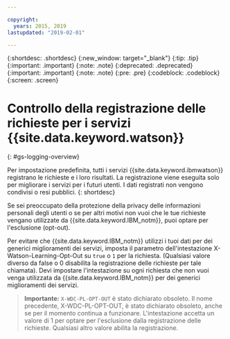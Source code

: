 ```yaml
---

copyright:
  years: 2015, 2019
lastupdated: "2019-02-01"

---
```


{:shortdesc: .shortdesc}
{:new_window: target="_blank"}
{:tip: .tip}
{:important: .important}
{:note: .note}
{:deprecated: .deprecated}
{:important: .important}
{:note: .note}
{:pre: .pre}
{:codeblock: .codeblock}
{:screen: .screen}

# Controllo della registrazione delle richieste per i servizi {{site.data.keyword.watson}}
{: #gs-logging-overview}

Per impostazione predefinita, tutti i servizi {{site.data.keyword.ibmwatson}} registrano le richieste e i loro risultati. La registrazione viene eseguita solo per migliorare i servizi per i futuri utenti. I dati registrati non vengono condivisi o resi pubblici.
{: shortdesc}

Se sei preoccupato della protezione della privacy delle informazioni personali degli utenti o se per altri motivi non vuoi che le tue richieste vengano utilizzate da {{site.data.keyword.IBM_notm}}, puoi optare per l'esclusione (opt-out).

Per evitare che {{site.data.keyword.IBM_notm}} utilizzi i tuoi dati per dei generici miglioramenti dei servizi, imposta il parametro dell'intestazione X-Watson-Learning-Opt-Out su `true` o `1` per la richiesta. (Qualsiasi valore diverso da false o 0 disabilita la registrazione delle richieste per tale chiamata). Devi impostare l'intestazione su ogni richiesta che non vuoi venga utilizzata da {{site.data.keyword.IBM_notm}} per dei generici miglioramenti dei servizi.

> **Importante:** `X-WDC-PL-OPT-OUT` è stato dichiarato obsoleto. Il nome precedente, X-WDC-PL-OPT-OUT, è stato dichiarato obsoleto, anche se per il momento continua a funzionare. L'intestazione accetta un valore di 1 per optare per l'esclusione dalla registrazione delle richieste. Qualsiasi altro valore abilita la registrazione.
